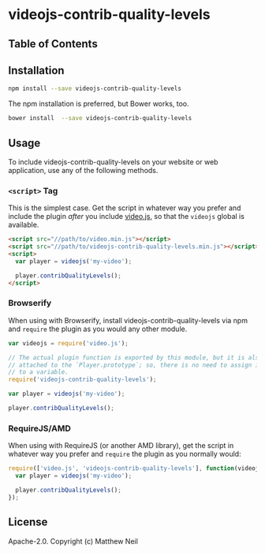 # videojs-contrib-quality-levels



## Table of Contents

<!-- START doctoc -->
<!-- END doctoc -->
## Installation

```sh
npm install --save videojs-contrib-quality-levels
```

The npm installation is preferred, but Bower works, too.

```sh
bower install  --save videojs-contrib-quality-levels
```

## Usage

To include videojs-contrib-quality-levels on your website or web application, use any of the following methods.

### `<script>` Tag

This is the simplest case. Get the script in whatever way you prefer and include the plugin _after_ you include [video.js][videojs], so that the `videojs` global is available.

```html
<script src="//path/to/video.min.js"></script>
<script src="//path/to/videojs-contrib-quality-levels.min.js"></script>
<script>
  var player = videojs('my-video');

  player.contribQualityLevels();
</script>
```

### Browserify

When using with Browserify, install videojs-contrib-quality-levels via npm and `require` the plugin as you would any other module.

```js
var videojs = require('video.js');

// The actual plugin function is exported by this module, but it is also
// attached to the `Player.prototype`; so, there is no need to assign it
// to a variable.
require('videojs-contrib-quality-levels');

var player = videojs('my-video');

player.contribQualityLevels();
```

### RequireJS/AMD

When using with RequireJS (or another AMD library), get the script in whatever way you prefer and `require` the plugin as you normally would:

```js
require(['video.js', 'videojs-contrib-quality-levels'], function(videojs) {
  var player = videojs('my-video');

  player.contribQualityLevels();
});
```

## License

Apache-2.0. Copyright (c) Matthew Neil


[videojs]: http://videojs.com/
